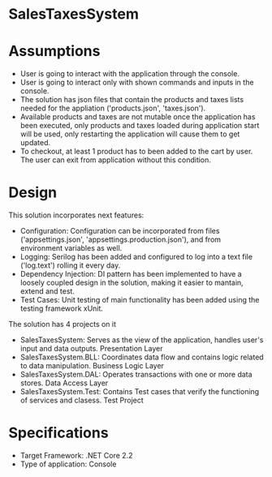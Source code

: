 # SalesTaxesSystem


# Assumptions
  - User is going to interact with the application through the console.
  - User is going to interact only with shown commands and inputs in the console.
  - The solution has json files that contain the products and taxes lists needed for the appliation ('products.json', 'taxes.json').
  - Available products and taxes are not mutable once the application has been executed, 
    only products and taxes loaded during application start will be used,
    only restarting the application will cause them to get updated.
  - To checkout, at least 1 product has to been added to the cart by user. 
    The user can exit from application without this condition.

# Design
This solution incorporates next features:
  - Configuration: Configuration can be incorporated from files ('appsettings.json', 'appsettings.production.json'), and from environment variables as well.
  - Logging: Serilog has been added and configured to log into a text file ('log.text') rolling it every day.
  - Dependency Injection: DI pattern has been implemented to have a loosely coupled design in the solution, making it easier to mantain, extend and test.
  - Test Cases: Unit testing of main functionality has been added using the testing framework xUnit.

The solution has 4 projects on it
  - SalesTaxesSystem: Serves as the view of the application, handles user's input and data outputs. Presentation Layer
  - SalesTaxesSystem.BLL: Coordinates data flow and contains logic related to data manipulation. Business Logic Layer
  - SalesTaxesSystem.DAL: Operates transactions with one or more data stores. Data Access Layer
  - SalesTaxesSystem.Test: Contains Test cases that verify the functioning of services and clasess. Test Project
  
  
# Specifications
  - Target Framework: .NET Core 2.2
  - Type of application: Console
